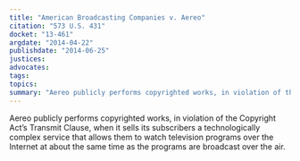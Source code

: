 ```yaml
---
title: "American Broadcasting Companies v. Aereo"
citation: "573 U.S. 431"
docket: "13-461"
argdate: "2014-04-22"
publishdate: "2014-06-25"
justices:
advocates:
tags:
topics:
summary: "Aereo publicly performs copyrighted works, in violation of the Copyright Act’s Transmit Clause, when it sells its subscribers a technologically complex service that allows them to watch television programs over the Internet at about the same time as the programs are broadcast over the air."
---
```

Aereo publicly performs copyrighted works, in violation of the Copyright Act’s Transmit Clause, when it sells its subscribers a technologically complex service that allows them to watch television programs over the Internet at about the same time as the programs are broadcast over the air.

